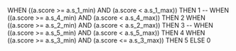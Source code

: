  WHEN ((a.score >= a.s_1_min) AND (a.score < a.s_1_max)) THEN 1
          --  WHEN ((a.score >= a.s_4_min) AND (a.score < a.s_4_max)) THEN 2
            WHEN ((a.score >= a.s_2_min) AND (a.score < a.s_2_max)) THEN 3
         --   WHEN ((a.score >= a.s_5_min) AND (a.score < a.s_5_max)) THEN 4
            WHEN ((a.score >= a.s_3_min) AND (a.score <= a.s_3_max)) THEN 5
            ELSE 0
